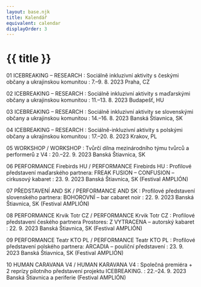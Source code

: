 ```yaml
---
layout: base.njk
title: Kalendář
equivalent: calendar
displayOrder: 3
---
```


# {{ title }}

01 ICEBREAKING – RESEARCH
: Sociálně inkluzivní aktivity s českými občany a ukrajinskou komunitou
: <time datetime="2023-08-07">7.–9. 8. 2023</time> Praha, CZ 

02 ICEBREAKING – RESEARCH
: Sociálně inkluzivní aktivity s maďarskými občany a ukrajinskou komunitou
: <time datetime="2023-08-11">11.–13. 8. 2023</time> Budapešť, HU 

03 ICEBREAKING – RESEARCH
: Sociálně inkluzivní aktivity se slovenskými občany a ukrajinskou komunitou
: <time datetime="2023-08-14">14.–16. 8. 2023</time> Banská Štiavnica, SK 

04 ICEBREAKING – RESEARCH 
: Sociálně-inkluzivní aktivity s polskými občany a ukrajinskou komunitou
: <time datetime="2023-08-17">17.–20. 8. 2023</time> Krakov, PL 

05 WORKSHOP / WORKSHOP 
: Tvůrčí dílna mezinárodního týmu tvůrců a performerů z V4
: <time datetime="2023-09-20">20.–22. 9. 2023</time> Banská Štiavnica, SK 

06 PERFORMANCE Firebirds HU / PERFORMANCE Firebirds HU
: Profilové představení maďarského partnera: FREAK FUSION – CONFUSION – cirkusový kabaret
: <time datetime="2023-09-23">23. 9. 2023</time> Banská Štiavnica, SK (Festival AMPLIÓN) 

07 PŘEDSTAVENÍ AND SK / PERFORMANCE AND SK
: Profilové představení slovenského partnera: BOHOROVNÍ – bar cabaret noir
: <time datetime="2023-09-22">22. 9. 2023</time> Banská Štiavnica, SK (Festival AMPLIÓN)

08 PERFORMANCE Krvik Totr CZ / PERFORMANCE Krvik Totr CZ 
: Profilové představení českého partnera Prostores: Z VYTRACENA – autorský kabaret
: <time datetime="2023-09-22">22. 9. 2023</time> Banská Štiavnica, SK (Festival AMPLIÓN)

09 PERFORMANCE Teatr KTO PL / PERFORMANCE Teatr KTO PL 
: Profilové představení polského partnera: ARCADIA – pouliční představení
: <time datetime="2023-09-23">23. 9. 2023</time> Banská Štiavnica, SK (Festival AMPLIÓN)

10 HUMAN CARAVANA V4 / HUMAN KARAVANA V4 
: Společná premiéra + 2 reprízy pilotního představení projektu ICEBREAKING.
: <time datetime="2023-09-22">22.–24. 9. 2023</time> Banská Štiavnica a periferie (Festival AMPLIÓN)